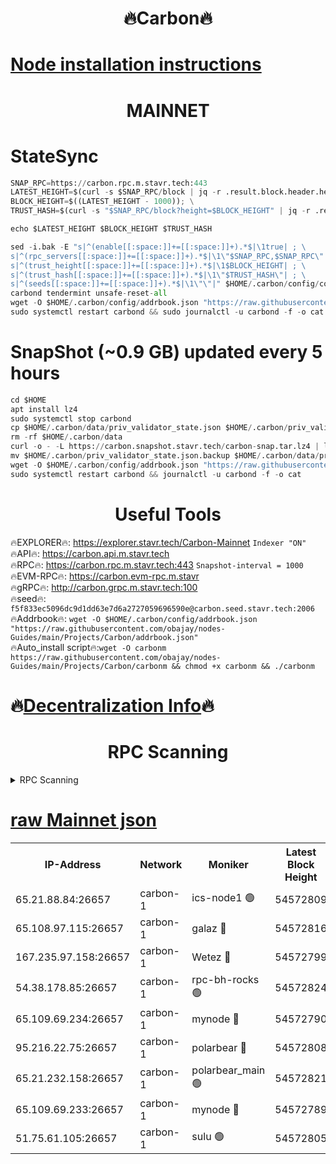 <h1 align="center"> 🔥Carbon🔥</h1>

[Node installation instructions](https://github.com/obajay/nodes-Guides/tree/main/Projects/Carbon)
=
<h1 align="center"> MAINNET</h1>

# StateSync
```python
SNAP_RPC=https://carbon.rpc.m.stavr.tech:443
LATEST_HEIGHT=$(curl -s $SNAP_RPC/block | jq -r .result.block.header.height); \
BLOCK_HEIGHT=$((LATEST_HEIGHT - 1000)); \
TRUST_HASH=$(curl -s "$SNAP_RPC/block?height=$BLOCK_HEIGHT" | jq -r .result.block_id.hash)

echo $LATEST_HEIGHT $BLOCK_HEIGHT $TRUST_HASH

sed -i.bak -E "s|^(enable[[:space:]]+=[[:space:]]+).*$|\1true| ; \
s|^(rpc_servers[[:space:]]+=[[:space:]]+).*$|\1\"$SNAP_RPC,$SNAP_RPC\"| ; \
s|^(trust_height[[:space:]]+=[[:space:]]+).*$|\1$BLOCK_HEIGHT| ; \
s|^(trust_hash[[:space:]]+=[[:space:]]+).*$|\1\"$TRUST_HASH\"| ; \
s|^(seeds[[:space:]]+=[[:space:]]+).*$|\1\"\"|" $HOME/.carbon/config/config.toml
carbond tendermint unsafe-reset-all
wget -O $HOME/.carbon/config/addrbook.json "https://raw.githubusercontent.com/obajay/nodes-Guides/main/Projects/Carbon/addrbook.json"
sudo systemctl restart carbond && sudo journalctl -u carbond -f -o cat
```
# SnapShot (~0.9 GB) updated every 5 hours
```python
cd $HOME
apt install lz4
sudo systemctl stop carbond
cp $HOME/.carbon/data/priv_validator_state.json $HOME/.carbon/priv_validator_state.json.backup
rm -rf $HOME/.carbon/data
curl -o - -L https://carbon.snapshot.stavr.tech/carbon-snap.tar.lz4 | lz4 -c -d - | tar -x -C $HOME/.carbon --strip-components 2
mv $HOME/.carbon/priv_validator_state.json.backup $HOME/.carbon/data/priv_validator_state.json
wget -O $HOME/.carbon/config/addrbook.json "https://raw.githubusercontent.com/obajay/nodes-Guides/main/Projects/Carbon/addrbook.json"
sudo systemctl restart carbond && journalctl -u carbond -f -o cat
```

 <h1 align="center"> Useful Tools</h1>

🔥EXPLORER🔥:     https://explorer.stavr.tech/Carbon-Mainnet        `Indexer "ON"` \
🔥API🔥:          https://carbon.api.m.stavr.tech \
🔥RPC🔥:          https://carbon.rpc.m.stavr.tech:443              `Snapshot-interval = 1000` \
🔥EVM-RPC🔥:      https://carbon.evm-rpc.m.stavr \
🔥gRPC🔥:         http://carbon.grpc.m.stavr.tech:100 \
🔥seed🔥:      `f5f833ec5096dc9d1dd63e7d6a2727059696590e@carbon.seed.stavr.tech:2006` \
🔥Addrbook🔥:  `wget -O $HOME/.carbon/config/addrbook.json "https://raw.githubusercontent.com/obajay/nodes-Guides/main/Projects/Carbon/addrbook.json"` \
🔥Auto_install script🔥:`wget -O carbonm https://raw.githubusercontent.com/obajay/nodes-Guides/main/Projects/Carbon/carbonm && chmod +x carbonm && ./carbonm`

🔥[Decentralization Info](https://github.com/obajay/StateSync-snapshots/tree/main/Projects/Carbon/Decentralization)🔥
=
<h1 align="center"> RPC Scanning</h1>

<details>
<summary>RPC Scanning</summary>

<h2 align="center"> We scan nodes in real time every 4 hours. And we provide the final result of RPC endpoints.
We cannot influence the operation of these nodes in any way. </h2>


```python
If Voting Power is higher than 0 --> then the Node is a validator of the network and may be subject to attack and be a potential threat to the chain.
```
```python
We marked such validators with a red symbol
```

</details>

[raw Mainnet json](https://rpc-check.carbonm.stavr.tech/carbonm/rpc-carbonm-result.json)
=


<table><tr><th>IP-Address</th><th>Network</th><th>Moniker</th><th>Latest Block Height</th><th>Earliest Block Height</th><th>Catching Up</th><th>Tx Index</th><th>Voting Power</th><th>Scan Time</th></tr><tr><td>65.21.88.84:26657</td><td>carbon-1</td><td>ics-node1 🟢</td><td>54572809</td><td>21164241</td><td>False</td><td>off</td><td>0</td><td>2024-03-07T09:49:04.726408308UTC</td></tr><tr><td>65.108.97.115:26657</td><td>carbon-1</td><td>galaz 🔴</td><td>54572816</td><td>47374001</td><td>False</td><td>on</td><td>10579622242</td><td>2024-03-07T09:49:17.210690720UTC</td></tr><tr><td>167.235.97.158:26657</td><td>carbon-1</td><td>Wetez 🔴</td><td>54572799</td><td>48067570</td><td>False</td><td>on</td><td>1365337754</td><td>2024-03-07T09:48:42.840964355UTC</td></tr><tr><td>54.38.178.85:26657</td><td>carbon-1</td><td>rpc-bh-rocks 🟢</td><td>54572824</td><td>53130001</td><td>False</td><td>on</td><td>0</td><td>2024-03-07T09:49:32.018747219UTC</td></tr><tr><td>65.109.69.234:26657</td><td>carbon-1</td><td>mynode 🔴</td><td>54572790</td><td>53160001</td><td>False</td><td>off</td><td>13017131734</td><td>2024-03-07T09:48:25.406043035UTC</td></tr><tr><td>95.216.22.75:26657</td><td>carbon-1</td><td>polarbear 🔴</td><td>54572808</td><td>54283001</td><td>False</td><td>on</td><td>10277790835</td><td>2024-03-07T09:49:02.356775046UTC</td></tr><tr><td>65.21.232.158:26657</td><td>carbon-1</td><td>polarbear_main 🟢</td><td>54572821</td><td>54286001</td><td>False</td><td>off</td><td>0</td><td>2024-03-07T09:49:25.640746308UTC</td></tr><tr><td>65.109.69.233:26657</td><td>carbon-1</td><td>mynode 🔴</td><td>54572789</td><td>54380001</td><td>False</td><td>off</td><td>9303875811</td><td>2024-03-07T09:48:25.094715943UTC</td></tr><tr><td>51.75.61.105:26657</td><td>carbon-1</td><td>sulu 🟢</td><td>54572805</td><td>54542001</td><td>False</td><td>off</td><td>0</td><td>2024-03-07T09:48:55.919680769UTC</td></tr></table>
